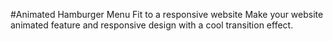 #Animated Hamburger Menu
Fit to a responsive website
Make your website animated feature and responsive design with a cool transition effect.